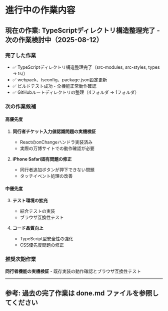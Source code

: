 # 進行中の作業内容

## 現在の作業: TypeScriptディレクトリ構造整理完了 - 次の作業検討中（2025-08-12）

### 完了した作業
- ✅ TypeScriptディレクトリ構造整理完了（src-modules, src-styles, types → ts/）
- ✅ webpack、tsconfig、package.json設定更新
- ✅ ビルドテスト成功・全機能正常動作確認
- ✅ GitHubルートディレクトリの整理（4フォルダ → 1フォルダ）

### 次の作業候補

#### 高優先度
1. **同行者チケット入力値認識問題の実機検証**
   - ReactのonChangeハンドラ実装済み
   - 実際の万博サイトでの動作確認が必要

2. **iPhone Safari固有問題の修正**
   - 同行者追加ボタンが押下できない問題
   - タッチイベント処理の改善

#### 中優先度
3. **テスト環境の拡充**
   - 結合テストの実装
   - ブラウザ互換性テスト

4. **コード品質向上**
   - TypeScript型安全性の強化
   - CSS優先度問題の修正

### 推奨次期作業
**同行者機能の実機検証** - 既存実装の動作確認とブラウザ互換性テスト

---

## 参考: 過去の完了作業は done.md ファイルを参照してください